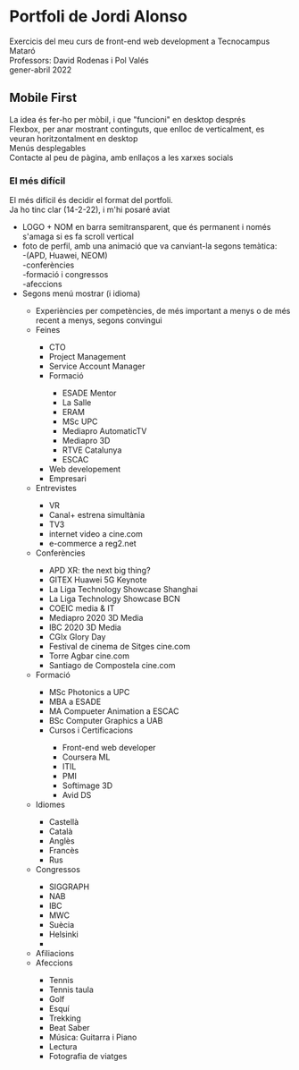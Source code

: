 # Portfoli de Jordi Alonso
Exercicis del meu curs de front-end web development a Tecnocampus Mataró<br/>
Professors: David Rodenas i Pol Valés<br/>
gener-abril 2022<br/>

## Mobile First
La idea és fer-ho per mòbil, i que "funcioni" en desktop després<br/>
Flexbox, per anar mostrant continguts, que enlloc de verticalment, es veuran horitzontalment en desktop<br/>
Menús desplegables<br/>
Contacte al peu de pàgina, amb enllaços a les xarxes socials

### El més difícil
El més difícil és decidir el format del portfoli.<br/>
Ja ho tinc clar (14-2-22), i m'hi posaré aviat<br/>

<ul>
  <li>LOGO + NOM en barra semitransparent, que és permanent i només s'amaga si es fa scroll vertical</li>
  <li>foto de perfil, amb una animació que va canviant-la segons temàtica:<br/>
    -(APD, Huawei, NEOM)<br/>
    -conferències<br/>
    -formació i congressos<br/>
    -afeccions<br/>
  </li>
  <li>Segons menú mostrar (i idioma)</li>
  <ul>
    <li>Experiències per competències, de més important a menys o de més recent a menys, segons convingui</li>
     <li>Feines</li>
     <ul>
        <li>CTO</li>
        <li>Project Management</li>
        <li>Service Account Manager</li>
        <li>Formació</li>
        <ul>
          <li>ESADE Mentor</li>
          <li>La Salle</li>
          <li>ERAM</li>
          <li>MSc UPC</li>
          <li>Mediapro AutomaticTV</li>
          <li>Mediapro 3D</li>
          <li>RTVE Catalunya</li>
          <li>ESCAC</li>
        </ul>
        <li>Web developement</li>
        <li>Empresari</li>
     </ul>
     <li>Entrevistes</li>
     <ul>
        <li>VR</li>
        <li>Canal+ estrena simultània</li>
        <li>TV3</li>
        <li>internet video a cine.com</li>
        <li>e-commerce a reg2.net</li>
      </ul>
      <li>Conferències</li>
      <ul>
        <li>APD XR: the next big thing?</li>
        <li>GITEX Huawei 5G Keynote</li>
        <li>La Liga Technology Showcase Shanghai</li>
        <li>La Liga Technology Showcase BCN</li>
        <li>COEIC media & IT</li>
        <li>Mediapro 2020 3D Media</li>      
        <li>IBC 2020 3D Media</li>
        <li>CGIx Glory Day</li>
        <li>Festival de cinema de Sitges cine.com</li>
        <li>Torre Agbar cine.com</li>
        <li>Santiago de Compostela cine.com</li>
      </ul>
      <li>Formació</li>
      <ul>
        <li>MSc Photonics a UPC</li>
        <li>MBA a ESADE</li>
        <li>MA Compueter Animation a ESCAC</li>
        <li>BSc Computer Graphics a UAB</li>
        <li>Cursos i Certificacions</li>
        <ul>
          <li>Front-end web developer</li>
          <li>Coursera ML</li>
          <li>ITIL</li>
          <li>PMI</li>
          <li>Softimage 3D</li>
          <li>Avid DS</li>
        </ul>
    </ul>
    <li>Idiomes</li>
        <ul>
          <li>Castellà</li>
          <li>Català</li>
          <li>Anglès</li>
          <li>Francès</li>
          <li>Rus</li>
        </ul>
    <li>Congressos</li>
        <ul>
          <li>SIGGRAPH</li>
          <li>NAB</li>
          <li>IBC</li>
          <li>MWC</li>
          <li>Suècia</li>
          <li>Helsinki<Li>
        </ul>
    <li>Afiliacions</li>
    <li>Afeccions</li>
    <ul>
       <li>Tennis</li>
       <li>Tennis taula</li>
       <li>Golf</li>
       <li>Esquí</li>
       <li>Trekking</li>
       <li>Beat Saber</li>
       <li>Música: Guitarra i Piano</li>
       <li>Lectura</li>
       <li>Fotografia de viatges</li>
    </ul>
    </ul>
</ul>
